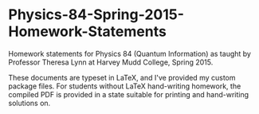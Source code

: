 # Physics-84-Spring-2015-Homework-Statements
Homework statements for Physics 84 (Quantum Information) as taught by Professor Theresa Lynn at Harvey Mudd College, Spring 2015.

These documents are typeset in LaTeX, and I've provided my custom package files. For students without LaTeX hand-writing homework, the compiled PDF is provided in a state suitable for printing and hand-writing solutions on.
